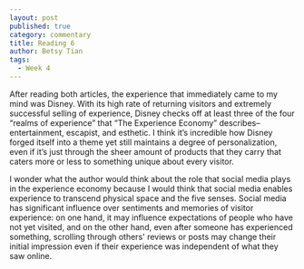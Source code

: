 ```yaml
---
layout: post
published: true
category: commentary
title: Reading 6
author: Betsy Tian
tags:
  - Week 4
---
```

After reading both articles, the experience that immediately came to my mind was Disney. With its high rate of returning visitors and extremely successful selling of experience, Disney checks off at least three of the four “realms of experience” that “The Experience Economy” describes–entertainment, escapist, and esthetic. I think it’s incredible how Disney forged itself into a theme yet still maintains a degree of personalization, even if it’s just through the sheer amount of products that they carry that caters more or less to something unique about every visitor. 

I wonder what the author would think about the role that social media plays in the experience economy because I would think that social media enables experience to transcend physical space and the five senses. Social media has significant influence over sentiments and memories of visitor experience: on one hand, it may influence expectations of people who have not yet visited, and on the other hand, even after someone has experienced something, scrolling through others' reviews or posts may change their initial impression even if their experience was independent of what they saw online.
